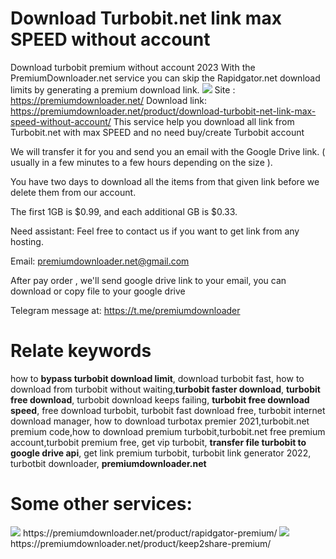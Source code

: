 # Download Turbobit.net link max SPEED without account
Download turbobit premium without account 2023
With the PremiumDownloader.net service you can skip the Rapidgator.net download limits by generating a premium download link.
<img src="https://premiumdownloader.net/wp-content/uploads/2023/04/TURBOTBIT.gif" />
Site : https://premiumdownloader.net/
Download link: https://premiumdownloader.net/product/download-turbobit-net-link-max-speed-without-account/
This service help you download all link from Turbobit.net with max SPEED and no need buy/create Turbobit account

We will transfer it for you and send you an email with the Google Drive link. ( usually in a few minutes to a few hours depending on the size ).

You have two days to download all the items from that given link before we delete them from our account.

The first 1GB is $0.99, and each additional GB is $0.33.

Need assistant:
Feel free to contact us if you want to get link from any hosting.

Email: premiumdownloader.net@gmail.com

After pay order , we'll send google drive link to your email, you can download or copy file to your google drive

Telegram message at: https://t.me/premiumdownloader

# Relate keywords
how to <b>bypass turbobit download limit</b>, download turbobit fast, how to download from turbobit without waiting,<b>turbobit faster download</b>, <b>turbobit free download</b>, turbobit download keeps failing, <b>turbobit free download speed</b>, free download turbobit, turbobit fast download free, turbobit internet download manager, how to download turbotax premier 2021,turbobit.net premium code,how to download premium turbobit,turbobit.net free premium account,turbobit premium free, get vip turbobit, <b>transfer file turbobit to google drive api</b>, get link premium turbobit, turbobit link generator 2022, turbotbit downloader, <b>premiumdownloader.net</b>

# Some other services:
<img src="https://premiumdownloader.net/product/rapidgator-premium/" />
https://premiumdownloader.net/product/rapidgator-premium/

<img src="https://premiumdownloader.net/wp-content/uploads/2023/03/key2cc.gif" />
https://premiumdownloader.net/product/keep2share-premium/

